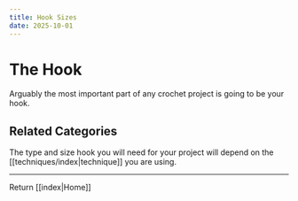 ```yaml
---
title: Hook Sizes
date: 2025-10-01
---
```

# The Hook
Arguably the most important part of any crochet project is going to be your hook.   
## Related Categories
The type and size hook you will need for your project will depend on the [[techniques/index|technique]] you are using. 



---

Return [[index|Home]]  